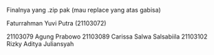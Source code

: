 Finalnya yang .zip pak (mau replace yang atas gabisa)

Faturrahman Yuvi Putra (21103072)

21103079 Agung Prabowo 
21103089 Carissa Salwa Salsabiila
21103102 Rizky Aditya Juliansyah

